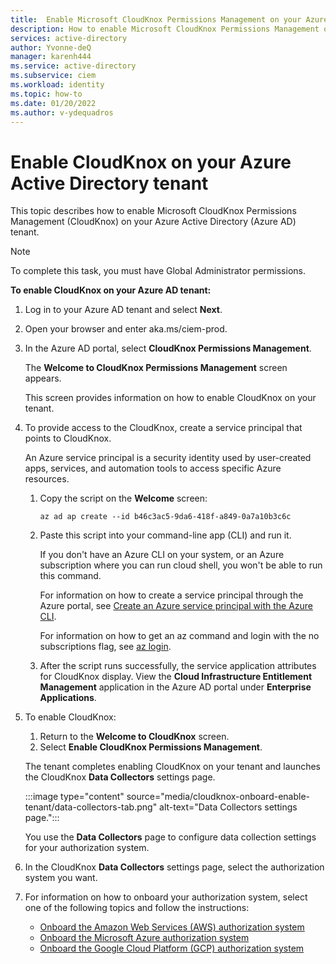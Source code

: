 ```yaml
---
title:  Enable Microsoft CloudKnox Permissions Management on your Azure Active Directory (Azure AD) tenant
description: How to enable Microsoft CloudKnox Permissions Management on your Azure Active Directory (Azure AD) tenant.
services: active-directory
author: Yvonne-deQ
manager: karenh444
ms.service: active-directory
ms.subservice: ciem
ms.workload: identity
ms.topic: how-to
ms.date: 01/20/2022
ms.author: v-ydequadros
---
```


# Enable CloudKnox on your Azure Active Directory tenant

This topic describes how to enable Microsoft CloudKnox Permissions Management (CloudKnox) on your Azure Active Directory (Azure AD) tenant.

> [!NOTE] 
> To complete this task, you must have Global Administrator permissions.

<!---Context: to collect data from your clouds, we need to…  @Mrudula to help fill in context--->

**To enable CloudKnox on your Azure AD tenant:**

1. Log in to your Azure AD tenant and select **Next**.
1. Open your browser and enter aka.ms/ciem-prod.
1. In the Azure AD portal, select **CloudKnox Permissions Management**.

    The **Welcome to CloudKnox Permissions Management** screen appears. 

    This screen provides information on how to enable CloudKnox on your tenant.

1. To provide access to the CloudKnox, create a service principal that points to CloudKnox.

    An Azure service principal is a security identity used by user-created apps, services, and automation tools to access specific Azure resources. 

    1. Copy the script on the **Welcome** screen:

        `az ad ap create --id b46c3ac5-9da6-418f-a849-0a7a10b3c6c`

    1. Paste this script into your command-line app (CLI) and run it.

        If you don't have an Azure CLI on your system, or an Azure subscription where you can run cloud shell, you won't be able to run this command. 
    
        For information on how to create a service principal through the Azure portal, see [Create an Azure service principal with the Azure CLI](/cli/azure/create-an-azure-service-principal-azure-cli). 


        For information on how to get an az command and login with the no subscriptions flag, see [az login](/cli/azure/reference-index?view=azure-cli-latest#az-login&preserve-view=true).


    1. After the script runs successfully, the service application attributes for CloudKnox display. View the **Cloud Infrastructure Entitlement Management** application in the Azure AD portal under **Enterprise Applications**.

1. To enable CloudKnox:

    1. Return to the **Welcome to CloudKnox** screen.
    1. Select **Enable CloudKnox Permissions Management**.

    The tenant completes enabling CloudKnox on your tenant and launches the CloudKnox **Data Collectors** settings page.

    :::image type="content" source="media/cloudknox-onboard-enable-tenant/data-collectors-tab.png" alt-text="Data Collectors settings page.":::

    You use the **Data Collectors** page to configure data collection settings for your authorization system. 

1. In the CloudKnox **Data Collectors** settings page, select the authorization system you want.

1. For information on how to  onboard your authorization system, select one of the following topics and follow the instructions:

    - [Onboard the Amazon Web Services (AWS) authorization system](cloudknox-onboard-aws.md)
    - [Onboard the Microsoft Azure authorization system](cloudknox-onboard-azure.md)
    - [Onboard the Google Cloud Platform (GCP) authorization system](cloudknox-onboard-gcp.md)

<!---Next Steps--->

<!---https://docs.microsoft.com/cli/azure/create-an-azure-service-principal-azure-cli
https://docs.microsoft.com/cli/azure/reference-index?view=azure-cli-latest#az-login--->

